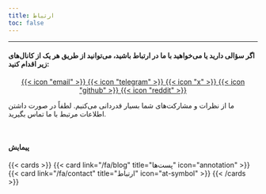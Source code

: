 ```yaml
---
title: ارتباط
toc: false
---
```

---


#### اگر سؤالی دارید یا می‌خواهید با ما در ارتباط باشید، می‌توانید از طریق هر یک از کانال‌های زیر اقدام کنید:


<div style="text-align: center;">
  <a href="mailto:contact@irgfw.report" class="icon-link">
    {{< icon "email" >}}
  </a>
  <a href="https://t.me/irgfw" class="icon-link">
    {{< icon "telegram" >}}
  </a>
  <a href="https://x.com/ir_gfw" class="icon-link">
    {{< icon "x" >}}
  </a>
  <a href="https://github.com/irgfw" class="icon-link">
    {{< icon "github" >}}
  </a>
  <a href="https://www.reddit.com/r/irgfw" class="icon-link">
    {{< icon "reddit" >}}
  </a>
</div>

ما از نظرات و مشارکت‌های شما بسیار قدردانی می‌کنیم. لطفاً در صورت داشتن اطلاعات مرتبط با ما تماس بگیرید.


<br>

#### پیمایش

{{< cards >}}
  {{< card link="/fa/blog" title="پست‌ها" icon="annotation" >}}
  {{< card link="/fa/contact" title="ارتباط" icon="at-symbol" >}}
{{< /cards >}}
